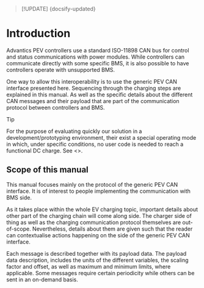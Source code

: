 > [!UPDATE] {docsify-updated}
# Introduction

Advantics PEV controllers use a standard ISO-11898 CAN bus for control and status communications
with power modules. While controllers can communicate directly with some specific BMS, it is also
possible to have controllers operate with unsupported BMS.

One way to allow this interoperability is to use the generic PEV CAN interface presented here.
Sequencing through the charging steps are explained in this manual. As well as the specific details
about the different CAN messages and their payload that are part of the communication protocol
between controllers and BMS.

> [!TIP]
> For the purpose of evaluating quickly our solution in a development/prototyping environment,
> their exist a special operating mode in which, under specific conditions, no user code is needed to
> reach a functional DC charge. See <<No code mode>>.

## Scope of this manual

This manual focuses mainly on the protocol of the generic PEV CAN interface. It is of interest to people implementing the communication with BMS side.

As it takes place within the whole EV charging topic, important details about other part of the
charging chain will come along side. The charger side of thing as well as the charging communication
protocol themselves are out-of-scope. Nevertheless, details about them are given such that the
reader can contextualise actions happening on the side of the generic PEV CAN interface.

Each message is described together with its payload data. The payload data description, includes the
units of the different variables, the scaling factor and offset, as well as maximum and minimum
limits, where applicable. Some messages require certain periodicity while others can be sent in an on-demand basis.
